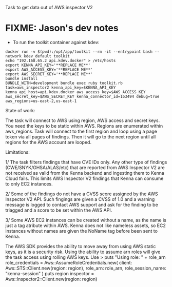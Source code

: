Task to get data out of AWS inspector V2

# FIXME: Jason's dev notes

- To run the toolkit container against kdev:

```
docker run -v $(pwd):/opt/app/toolkit --rm -it --entrypoint bash --network kdev_default toolkit
echo "192.168.65.2 api.kdev.docker" > /etc/hosts
export KENNA_API_KEY='**REPLACE ME**'
export AWS_ACCESS_KEY='**REPLACE ME**'
export AWS_SECRET_KEY='**REPLACE ME**'
bundle install
BUNDLE_WITH=development bundle exec ruby toolkit.rb task=aws_inspector2 kenna_api_key=$KENNA_API_KEY kenna_api_host=api.kdev.docker aws_access_key=$AWS_ACCESS_KEY aws_secret_key=$AWS_SECRET_KEY kenna_connector_id=163494 debug=true aws_regions=us-east-2,us-east-1
```

State of work:

The task will connect to AWS using region, AWS access and secret keys. You need the keys to be static within AWS. Regions are enumerated within aws_regions.
Task will connect to the first region and loop using a page token via all pages of findings. Then it will go to the next region until all regions for the AWS account are looped.

Limitations:

1/ The task filters findings that have CVE IDs only. Any other type of findings (CWE/SNYK/GHSA/ALAS/etc) that are reported from AWS Inspector V2 are not received as valid from the Kenna backend and ingesting them to Kenna Cloud fails. This limits AWS Inspector V2 findings that Kenna can consume to only EC2 instances.

2/ Some of the findings do not have a CVSS score assigned by the AWS Inspector V2 API. Such fingings are given a CVSS of 1.0 and a warning message is logged to contact AWS support and ask for the finding to be triagged and a score to be set within the AWS API.

3/ Some AWS EC2 instances can be created without a name, as the name is just a tag atribute within AWS. Kenna does not like nameless assets, so EC2 instances without names are given the NoName tag before been sent to Kenna.

The AWS SDK provides the ability to move away from using AWS static keys, as it is a security risk. Using the ability to assume arn roles will give the task access using rolling AWS keys.
Use >
puts "Using role: " + role_arn
              role_credentials = Aws::AssumeRoleCredentials.new(
                client: Aws::STS::Client.new(region: region),
                role_arn: role_arn,
                role_session_name: "kenna-session"
              )
              puts region
              inspector = Aws::Inspector2::Client.new(region: region)
